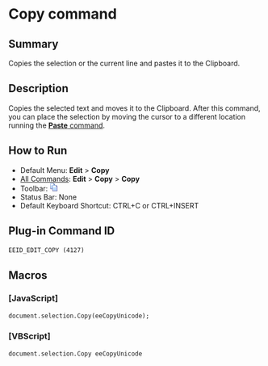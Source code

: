 # Copy command

## Summary

Copies the selection or the current line and pastes it to the Clipboard.

## Description

Copies the selected text and moves it to the Clipboard. After this command, you can place the selection by moving the cursor to a different location running the [**Paste** command](edit_paste).

## How to Run

- Default Menu: **Edit** \> **Copy**
- [All Commands](../tools/all_commands): **Edit** \> **Copy**
\> **Copy**
- Toolbar: ![](../../images/copy.png)
- Status Bar: None
- Default Keyboard Shortcut: CTRL+C or CTRL+INSERT

## Plug-in Command ID

```
EEID_EDIT_COPY (4127)
```

## Macros

### \[JavaScript\]

```
document.selection.Copy(eeCopyUnicode);
```

### \[VBScript\]

```
document.selection.Copy eeCopyUnicode
```
